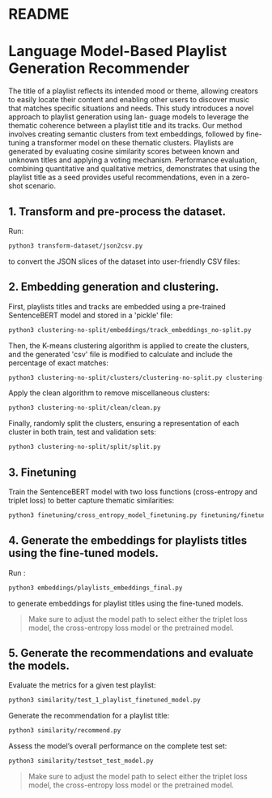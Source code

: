 # README

# Language Model-Based Playlist Generation Recommender
The title of a playlist reflects its intended mood or theme, allowing
creators to easily locate their content and enabling other users to
discover music that matches specific situations and needs. This
study introduces a novel approach to playlist generation using lan-
guage models to leverage the thematic coherence between a playlist
title and its tracks. Our method involves creating semantic clusters
from text embeddings, followed by fine-tuning a transformer model
on these thematic clusters. Playlists are generated by evaluating
cosine similarity scores between known and unknown titles and
applying a voting mechanism. Performance evaluation, combining
quantitative and qualitative metrics, demonstrates that using the
playlist title as a seed provides useful recommendations, even in a
zero-shot scenario.

## 1. Transform and pre-process the dataset.

Run:

```bash
python3 transform-dataset/json2csv.py
```

to convert the JSON slices of the dataset into user-friendly CSV files:

## 2. Embedding generation and clustering.

First, playlists titles and tracks are embedded using a pre-trained SentenceBERT model and stored in a 'pickle' file:

```bash
python3 clustering-no-split/embeddings/track_embeddings_no-split.py
```

Then, the K-means clustering algorithm is applied to create the clusters, and the generated 'csv' file is modified to calculate and include the percentage of exact matches:

```bash
python3 clustering-no-split/clusters/clustering-no-split.py clustering-no-split/clusters/percent-no-split.py
```

Apply the clean algorithm to remove miscellaneous clusters:

```bash
python3 clustering-no-split/clean/clean.py
```

Finally, randomly split the clusters, ensuring a representation of each cluster in both train, test and validation sets:

```bash
python3 clustering-no-split/split/split.py
```

## 3. Finetuning
 
Train the SentenceBERT model with two loss functions (cross-entropy and triplet loss) to better capture thematic similarities:
```bash
python3 finetuning/cross_entropy_model_finetuning.py finetuning/finetuning_triplet_loss.py
```

## 4. Generate the embeddings for playlists titles using the fine-tuned models.

Run :

```bash
python3 embeddings/playlists_embeddings_final.py
```

to generate embeddings for playlist titles using the fine-tuned models.
> Make sure to adjust the model path to select either the triplet loss model, the cross-entropy loss model or the pretrained model.

## 5. Generate the recommendations and evaluate the models.

Evaluate the metrics for a given test playlist:

```bash
python3 similarity/test_1_playlist_finetuned_model.py
```

Generate the recommendation for a playlist title:

```bash
python3 similarity/recommend.py
```

Assess the model’s overall performance on the complete test set:

```bash
python3 similarity/testset_test_model.py
```
> Make sure to adjust the model path to select either the triplet loss model, the cross-entropy loss model or the pretrained model.
